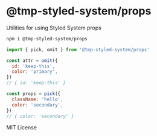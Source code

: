 # @tmp-styled-system/props

Utilities for using Styled System props

```sh
npm i @tmp-styled-system/props
```

```js
import { pick, omit } from '@tmp-styled-system/props'

const attr = omit({
  id: 'keep-this',
  color: 'primary',
})
// { id: 'keep-this' }

const props = pick({
  className: 'hello',
  color: 'secondary',
})
// { color: 'secondary' }
```

MIT License
